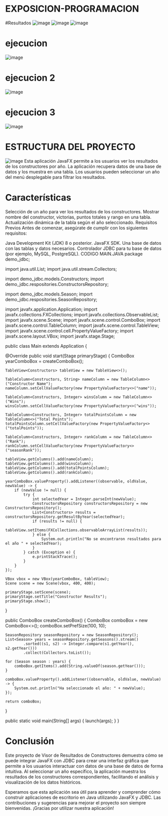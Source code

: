 # EXPOSICION-PROGRAMACION
#Resultados
![image](https://github.com/user-attachments/assets/b9abe796-7db6-4892-bea3-b6cc21b220e1)
![image](https://github.com/user-attachments/assets/f901764f-8ad7-48d3-9d17-836f729ed370)
![image](https://github.com/user-attachments/assets/d390f9c9-0a52-4115-878b-7f60342d38c5)

# ejecucion
![image](https://github.com/user-attachments/assets/4aba008d-3bdc-429c-b3ad-3292bbe425fc)
# ejecucion 2
![image](https://github.com/user-attachments/assets/79303bb7-9f77-470b-905f-46a158aa8726)
# ejecucion 3
![image](https://github.com/user-attachments/assets/0e4c4d01-fb0e-4a32-aa5a-0268ebec4e30)

# ESTRUCTURA DEL PROYECTO
![image](https://github.com/user-attachments/assets/058c5196-c4d6-4774-b0dd-12a8dcf95805)
Esta aplicación JavaFX permite a los usuarios ver los resultados de los constructores por año. La aplicación recupera datos de una base de datos y los muestra en una tabla. Los usuarios pueden seleccionar un año del menú desplegable para filtrar los resultados.

# Características
Selección de un año para ver los resultados de los constructores.
Mostrar nombre del constructor, victorias, puntos totales y rango en una tabla.
Actualización dinámica de la tabla según el año seleccionado.
Requisitos Previos
Antes de comenzar, asegúrate de cumplir con los siguientes requisitos:

Java Development Kit (JDK) 8 o posterior.
JavaFX SDK.
Una base de datos con las tablas y datos necesarios.
Controlador JDBC para tu base de datos (por ejemplo, MySQL, PostgreSQL).
CODIGO MAIN.JAVA
package demo_jdbc;

import java.util.List; import java.util.stream.Collectors;

import demo_jdbc.models.Constructors; import demo_jdbc.respositories.ConstructorsRepository;

import demo_jdbc.models.Season; import demo_jdbc.respositories.SeasonRepository;

import javafx.application.Application; import javafx.collections.FXCollections; import javafx.collections.ObservableList; import javafx.scene.Scene; import javafx.scene.control.ComboBox; import javafx.scene.control.TableColumn; import javafx.scene.control.TableView; import javafx.scene.control.cell.PropertyValueFactory; import javafx.scene.layout.VBox; import javafx.stage.Stage;

public class Main extends Application {

@Override
public void start(Stage primaryStage) {
    ComboBox<String> yearComboBox = createComboBox();

    TableView<Constructors> tableView = new TableView<>();

    TableColumn<Constructors, String> nameColumn = new TableColumn<>("Constructor Name");
    nameColumn.setCellValueFactory(new PropertyValueFactory<>("name"));

    TableColumn<Constructors, Integer> winsColumn = new TableColumn<>("Wins");
    winsColumn.setCellValueFactory(new PropertyValueFactory<>("wins"));

    TableColumn<Constructors, Integer> totalPointsColumn = new TableColumn<>("Total Points");
    totalPointsColumn.setCellValueFactory(new PropertyValueFactory<>("totalPoints"));

    TableColumn<Constructors, Integer> rankColumn = new TableColumn<>("Rank");
    rankColumn.setCellValueFactory(new PropertyValueFactory<>("seasonRank"));

    tableView.getColumns().add(nameColumn);
    tableView.getColumns().add(winsColumn);
    tableView.getColumns().add(totalPointsColumn);
    tableView.getColumns().add(rankColumn);

    yearComboBox.valueProperty().addListener((observable, oldValue, newValue) -> {
        if (newValue != null) {
            try {
                int selectedYear = Integer.parseInt(newValue);
                ConstructorsRepository constructorsRepository = new ConstructorsRepository();
                List<Constructors> results = constructorsRepository.getResultByYear(selectedYear);
                if (results != null) {
                    tableView.setItems(FXCollections.observableArrayList(results));
                } else {
                    System.out.println("No se encontraron resultados para el año " + selectedYear);
                }
            } catch (Exception e) {
                e.printStackTrace();
            }
        }
    });

    VBox vbox = new VBox(yearComboBox, tableView);
    Scene scene = new Scene(vbox, 400, 400);

    primaryStage.setScene(scene);
    primaryStage.setTitle("Constructor Results");
    primaryStage.show();
}

public ComboBox<String> createComboBox() {
    ComboBox<String> comboBox = new ComboBox<>();
    comboBox.setPrefSize(100, 10);

    SeasonRepository seasonRepository = new SeasonRepository();
    List<Season> years = seasonRepository.getSeasons().stream()
            .sorted((s1, s2) -> Integer.compare(s1.getYear(), s2.getYear()))
            .collect(Collectors.toList());

    for (Season season : years) {
        comboBox.getItems().add(String.valueOf(season.getYear()));
    }

    comboBox.valueProperty().addListener((observable, oldValue, newValue) -> {
        System.out.println("Ha seleccionado el año: " + newValue);
    });

    return comboBox;
}

public static void main(String[] args) {
    launch(args);
}
}

# Conclusión
Este proyecto de Visor de Resultados de Constructores demuestra cómo se puede integrar JavaFX con JDBC para crear una interfaz gráfica que permite a los usuarios interactuar con datos de una base de datos de forma intuitiva. Al seleccionar un año específico, la aplicación muestra los resultados de los constructores correspondientes, facilitando el análisis y visualización de los datos históricos.

Esperamos que esta aplicación sea útil para aprender y comprender cómo construir aplicaciones de escritorio en Java utilizando JavaFX y JDBC. Las contribuciones y sugerencias para mejorar el proyecto son siempre bienvenidas. ¡Gracias por utilizar nuestra aplicación!

